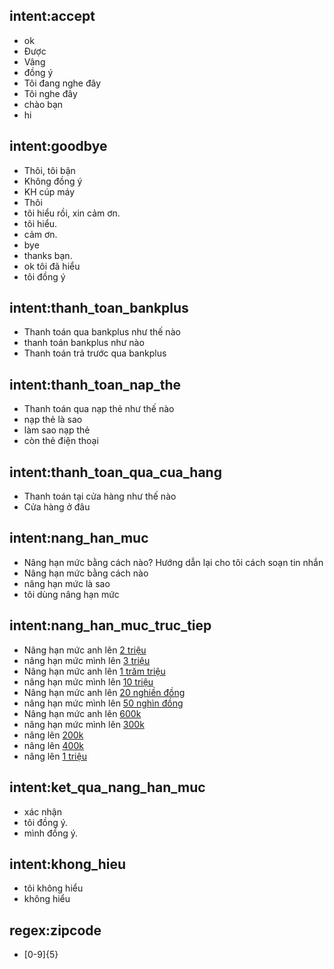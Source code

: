 ## intent:accept
- ok
- Được
- Vâng
- đồng ý
- Tôi đang nghe đây
- Tôi nghe đây
- chào bạn
- hi

## intent:goodbye
- Thôi, tôi bận
- Không đồng ý
- KH cúp máy
- Thôi
- tôi hiểu rồi, xin cảm ơn.
- tôi hiểu.
- cảm ơn.
- bye
- thanks bạn.
- ok tôi đã hiểu
- tôi đồng ý

## intent:thanh_toan_bankplus
- Thanh toán qua bankplus như thế nào
- thanh toán bankplus như nào
- Thanh toán trả trước qua bankplus

## intent:thanh_toan_nap_the
- Thanh toán qua nạp thẻ như thế nào
- nạp thẻ là sao
- làm sao nạp thẻ
- còn thẻ điện thoại

## intent:thanh_toan_qua_cua_hang
- Thanh toán tại cửa hàng như thế nào
- Cửa hàng ở đâu

## intent:nang_han_muc
- Nâng hạn mức bằng cách nào? Hướng dẫn lại cho tôi cách soạn tin nhắn
- Nâng hạn mức bằng cách nào
- nâng hạn mức là sao
- tôi dùng nâng hạn mức

## intent:nang_han_muc_truc_tiep
- Nâng hạn mức anh lên [2 triệu](gia_nang)
- nâng hạn mức mình lên [3 triệu](gia_nang)
- Nâng hạn mức anh lên [1 trăm triệu](gia_nang)
- nâng hạn mức mình lên [10 triệu](gia_nang)
- Nâng hạn mức anh lên [20 nghiền đồng](gia_nang)
- nâng hạn mức mình lên [50 nghìn đồng](gia_nang)
- Nâng hạn mức anh lên [600k](gia_nang)
- nâng hạn mức mình lên [300k](gia_nang)
- nâng lên [200k](gia_nang)
- nâng lên [400k](gia_nang)
- nâng lên [1 triệu](gia_nang)

## intent:ket_qua_nang_han_muc
- xác nhận
- tôi đồng ý.
- mình đồng ý.

## intent:khong_hieu
- tôi không hiểu
- không hiểu

## regex:zipcode
- [0-9]{5}
